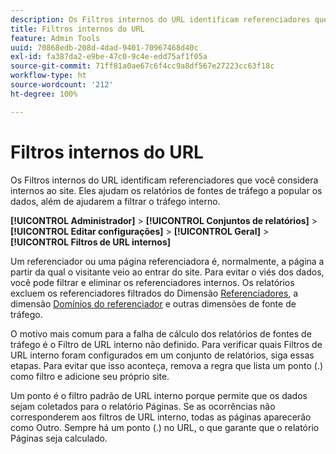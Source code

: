 ```yaml
---
description: Os Filtros internos do URL identificam referenciadores que você considera internos ao site. Eles ajudam os relatórios de fontes de tráfego a popular os dados, além de ajudarem a filtrar o tráfego interno.
title: Filtros internos do URL
feature: Admin Tools
uuid: 70868edb-208d-4dad-9401-70967468d40c
exl-id: fa387da2-e9be-47c0-9c4e-edd75af1f05a
source-git-commit: 71ff81a0ae67c6f4cc9a8df567e27223cc63f18c
workflow-type: ht
source-wordcount: '212'
ht-degree: 100%

---
```



# Filtros internos do URL

Os Filtros internos do URL identificam referenciadores que você considera internos ao site. Eles ajudam os relatórios de fontes de tráfego a popular os dados, além de ajudarem a filtrar o tráfego interno.

**[!UICONTROL Administrador]** > **[!UICONTROL Conjuntos de relatórios]** > **[!UICONTROL Editar configurações]** > **[!UICONTROL Geral]** > **[!UICONTROL Filtros de URL internos]**

Um referenciador ou uma página referenciadora é, normalmente, a página a partir da qual o visitante veio ao entrar do site. Para evitar o viés dos dados, você pode filtrar e eliminar os referenciadores internos. Os relatórios excluem os referenciadores filtrados do  Dimensão [Referenciadores](/help/components/dimensions/referrer.md), a dimensão [Domínios do referenciador](/help/components/dimensions/referring-domain.md) e outras dimensões de fonte de tráfego.

O motivo mais comum para a falha de cálculo dos relatórios de fontes de tráfego é o Filtro de URL interno não definido. Para verificar quais Filtros de URL interno foram configurados em um conjunto de relatórios, siga essas etapas. Para evitar que isso aconteça, remova a regra que lista um ponto (.) como filtro e adicione seu próprio site.

Um ponto é o filtro padrão de URL interno porque permite que os dados sejam coletados para o relatório Páginas. Se as ocorrências não corresponderem aos filtros de URL interno, todas as páginas aparecerão como Outro. Sempre há um ponto (.) no URL, o que garante que o relatório Páginas seja calculado.

